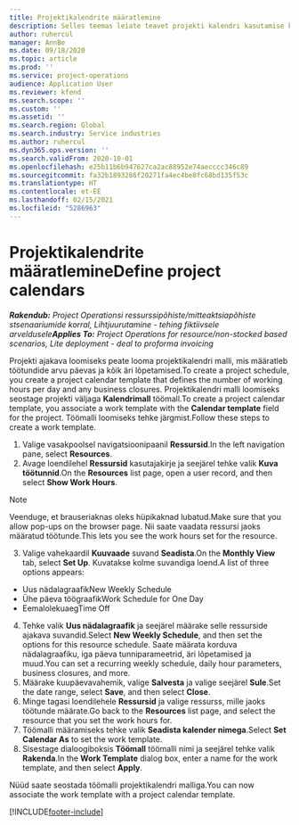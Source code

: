 ```yaml
---
title: Projektikalendrite määratlemine
description: Selles teemas leiate teavet projekti kalendri kasutamise kohta, et jälgida projekti ajakava.
author: ruhercul
manager: AnnBe
ms.date: 09/18/2020
ms.topic: article
ms.prod: ''
ms.service: project-operations
audience: Application User
ms.reviewer: kfend
ms.search.scope: ''
ms.custom: ''
ms.assetid: ''
ms.search.region: Global
ms.search.industry: Service industries
ms.author: ruhercul
ms.dyn365.ops.version: ''
ms.search.validFrom: 2020-10-01
ms.openlocfilehash: e25b11b6b947627ca2ac88952e74aecccc346c89
ms.sourcegitcommit: fa32b1893286f20271fa4ec4be8fc68bd135f53c
ms.translationtype: HT
ms.contentlocale: et-EE
ms.lasthandoff: 02/15/2021
ms.locfileid: "5286963"
---
```

# <a name="define-project-calendars"></a><span data-ttu-id="eb72c-103">Projektikalendrite määratlemine</span><span class="sxs-lookup"><span data-stu-id="eb72c-103">Define project calendars</span></span>

<span data-ttu-id="eb72c-104">_**Rakendub:** Project Operationsi ressurssipõhiste/mitteaktsiapõhiste stsenaariumide korral,  Lihtjuurutamine - tehing fiktiivsele arveldusele_</span><span class="sxs-lookup"><span data-stu-id="eb72c-104">_**Applies To:** Project Operations for resource/non-stocked based scenarios, Lite deployment - deal to proforma invoicing_</span></span>

<span data-ttu-id="eb72c-105">Projekti ajakava loomiseks peate looma projektikalendri malli, mis määratleb töötundide arvu päevas ja kõik äri lõpetamised.</span><span class="sxs-lookup"><span data-stu-id="eb72c-105">To create a project schedule, you create a project calendar template that defines the number of working hours per day and any business closures.</span></span> <span data-ttu-id="eb72c-106">Projektikalendri malli loomiseks seostage projekti väljaga **Kalendrimall** töömall.</span><span class="sxs-lookup"><span data-stu-id="eb72c-106">To create a project calendar template, you associate a work template with the **Calendar template** field for the project.</span></span> <span data-ttu-id="eb72c-107">Töömalli loomiseks tehke järgmist.</span><span class="sxs-lookup"><span data-stu-id="eb72c-107">Follow these steps to create a work template.</span></span>

1. <span data-ttu-id="eb72c-108">Valige vasakpoolsel navigatsioonipaanil **Ressursid**.</span><span class="sxs-lookup"><span data-stu-id="eb72c-108">In the left navigation pane, select **Resources**.</span></span> 
2. <span data-ttu-id="eb72c-109">Avage loendilehel **Ressursid** kasutajakirje ja seejärel tehke valik **Kuva töötunnid**.</span><span class="sxs-lookup"><span data-stu-id="eb72c-109">On the **Resources** list page, open a user record, and then select **Show Work Hours**.</span></span>

  > [!NOTE]
  > <span data-ttu-id="eb72c-110">Veenduge, et brauseriaknas oleks hüpikaknad lubatud.</span><span class="sxs-lookup"><span data-stu-id="eb72c-110">Make sure that you allow pop-ups on the browser page.</span></span> <span data-ttu-id="eb72c-111">Nii saate vaadata ressursi jaoks määratud töötunde.</span><span class="sxs-lookup"><span data-stu-id="eb72c-111">This lets you see the work hours set for the resource.</span></span>
  
3. <span data-ttu-id="eb72c-112">Valige vahekaardil **Kuuvaade** suvand **Seadista**.</span><span class="sxs-lookup"><span data-stu-id="eb72c-112">On the **Monthly View** tab, select **Set Up**.</span></span> <span data-ttu-id="eb72c-113">Kuvatakse kolme suvandiga loend.</span><span class="sxs-lookup"><span data-stu-id="eb72c-113">A list of three options appears:</span></span> 

  - <span data-ttu-id="eb72c-114">Uus nädalagraafik</span><span class="sxs-lookup"><span data-stu-id="eb72c-114">New Weekly Schedule</span></span>
  - <span data-ttu-id="eb72c-115">Ühe päeva töögraafik</span><span class="sxs-lookup"><span data-stu-id="eb72c-115">Work Schedule for One Day</span></span>
  - <span data-ttu-id="eb72c-116">Eemalolekuaeg</span><span class="sxs-lookup"><span data-stu-id="eb72c-116">Time Off</span></span>

4. <span data-ttu-id="eb72c-117">Tehke valik **Uus nädalagraafik** ja seejärel määrake selle ressurside ajakava suvandid.</span><span class="sxs-lookup"><span data-stu-id="eb72c-117">Select **New Weekly Schedule**, and then set the options for this resource schedule.</span></span> <span data-ttu-id="eb72c-118">Saate määrata korduva nädalagraafiku, iga päeva tunniparameetrid, äri lõpetamised ja muud.</span><span class="sxs-lookup"><span data-stu-id="eb72c-118">You can set a recurring weekly schedule, daily hour parameters, business closures, and more.</span></span>
5. <span data-ttu-id="eb72c-119">Määrake kuupäevavahemik, valige **Salvesta** ja valige seejärel **Sule**.</span><span class="sxs-lookup"><span data-stu-id="eb72c-119">Set the date range, select **Save**, and then select **Close**.</span></span> 
6. <span data-ttu-id="eb72c-120">Minge tagasi loendilehele **Ressursid** ja valige ressurss, mille jaoks töötunde määrate.</span><span class="sxs-lookup"><span data-stu-id="eb72c-120">Go back to the **Resources** list page, and select the resource that you set the work hours for.</span></span> 
7. <span data-ttu-id="eb72c-121">Töömalli määramiseks tehke valik **Seadista kalender nimega**.</span><span class="sxs-lookup"><span data-stu-id="eb72c-121">Select **Set Calendar As** to set the work template.</span></span> 
8. <span data-ttu-id="eb72c-122">Sisestage dialoogiboksis **Töömall** töömalli nimi ja seejärel tehke valik **Rakenda**.</span><span class="sxs-lookup"><span data-stu-id="eb72c-122">In the **Work Template** dialog box, enter a name for the work template, and then select **Apply**.</span></span> 

<span data-ttu-id="eb72c-123">Nüüd saate seostada töömalli projektikalendri malliga.</span><span class="sxs-lookup"><span data-stu-id="eb72c-123">You can now associate the work template with a project calendar template.</span></span>


[!INCLUDE[footer-include](../includes/footer-banner.md)]